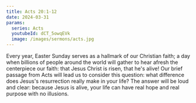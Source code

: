 ```yaml
---
title: Acts 20:1-12
date: 2024-03-31
params:
  series: Acts
  youtubeId: dCT_5owqEVk
  image: /images/sermons/acts.jpg
---
```


Every year, Easter Sunday serves as a hallmark of our Christian faith; a day when billions of people around the world will gather to hear afresh the centerpiece our faith: that Jesus Christ is risen, that he's alive! Our brief passage from Acts will lead us to consider this question: what difference does Jesus's resurrection really make in your life? The answer will be loud and clear: because Jesus is alive, your life can have real hope and real purpose with no illusions.

